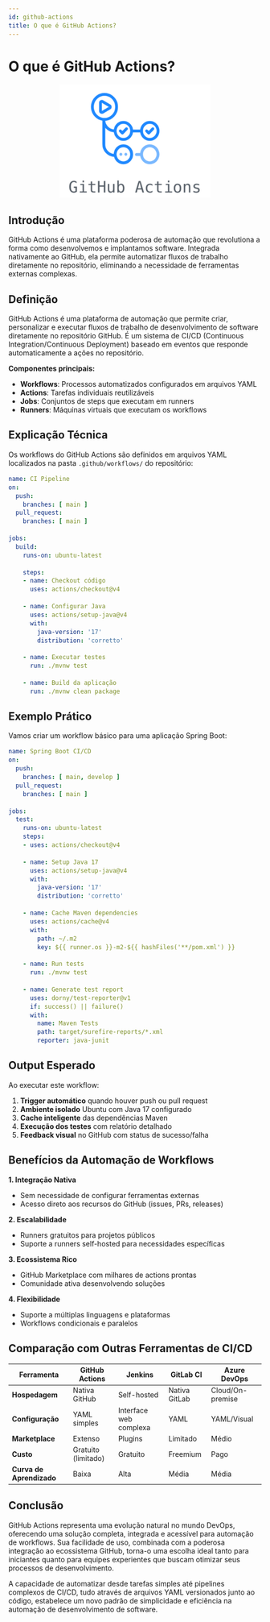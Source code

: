 ```yaml
---
id: github-actions
title: O que é GitHub Actions?
---
```


# O que é GitHub Actions?

<div align="center">
  <img src="/img/github-actions/ga.png" alt="DevOps Logo" width="300"/>
</div>

## Introdução

GitHub Actions é uma plataforma poderosa de automação que revolutiona a forma como desenvolvemos e implantamos software. Integrada nativamente ao GitHub, ela permite automatizar fluxos de trabalho diretamente no repositório, eliminando a necessidade de ferramentas externas complexas.

## Definição

GitHub Actions é uma plataforma de automação que permite criar, personalizar e executar fluxos de trabalho de desenvolvimento de software diretamente no repositório GitHub. É um sistema de CI/CD (Continuous Integration/Continuous Deployment) baseado em eventos que responde automaticamente a ações no repositório.

**Componentes principais:**
- **Workflows**: Processos automatizados configurados em arquivos YAML
- **Actions**: Tarefas individuais reutilizáveis
- **Jobs**: Conjuntos de steps que executam em runners
- **Runners**: Máquinas virtuais que executam os workflows

## Explicação Técnica

Os workflows do GitHub Actions são definidos em arquivos YAML localizados na pasta `.github/workflows/` do repositório:

```yaml
name: CI Pipeline
on:
  push:
    branches: [ main ]
  pull_request:
    branches: [ main ]

jobs:
  build:
    runs-on: ubuntu-latest
    
    steps:
    - name: Checkout código
      uses: actions/checkout@v4
      
    - name: Configurar Java
      uses: actions/setup-java@v4
      with:
        java-version: '17'
        distribution: 'corretto'
        
    - name: Executar testes
      run: ./mvnw test
      
    - name: Build da aplicação
      run: ./mvnw clean package
```

## Exemplo Prático

Vamos criar um workflow básico para uma aplicação Spring Boot:

```yaml
name: Spring Boot CI/CD
on:
  push:
    branches: [ main, develop ]
  pull_request:
    branches: [ main ]

jobs:
  test:
    runs-on: ubuntu-latest
    steps:
    - uses: actions/checkout@v4
    
    - name: Setup Java 17
      uses: actions/setup-java@v4
      with:
        java-version: '17'
        distribution: 'corretto'
        
    - name: Cache Maven dependencies
      uses: actions/cache@v4
      with:
        path: ~/.m2
        key: ${{ runner.os }}-m2-${{ hashFiles('**/pom.xml') }}
        
    - name: Run tests
      run: ./mvnw test
      
    - name: Generate test report
      uses: dorny/test-reporter@v1
      if: success() || failure()
      with:
        name: Maven Tests
        path: target/surefire-reports/*.xml
        reporter: java-junit
```

## Output Esperado

Ao executar este workflow:
1. **Trigger automático** quando houver push ou pull request
2. **Ambiente isolado** Ubuntu com Java 17 configurado
3. **Cache inteligente** das dependências Maven
4. **Execução dos testes** com relatório detalhado
5. **Feedback visual** no GitHub com status de sucesso/falha

## Benefícios da Automação de Workflows

**1. Integração Nativa**
- Sem necessidade de configurar ferramentas externas
- Acesso direto aos recursos do GitHub (issues, PRs, releases)

**2. Escalabilidade**
- Runners gratuitos para projetos públicos
- Suporte a runners self-hosted para necessidades específicas

**3. Ecossistema Rico**
- GitHub Marketplace com milhares de actions prontas
- Comunidade ativa desenvolvendo soluções

**4. Flexibilidade**
- Suporte a múltiplas linguagens e plataformas
- Workflows condicionais e paralelos

## Comparação com Outras Ferramentas de CI/CD

| Ferramenta | GitHub Actions | Jenkins | GitLab CI | Azure DevOps |
|------------|----------------|---------|-----------|--------------|
| **Hospedagem** | Nativa GitHub | Self-hosted | Nativa GitLab | Cloud/On-premise |
| **Configuração** | YAML simples | Interface web complexa | YAML | YAML/Visual |
| **Marketplace** | Extenso | Plugins | Limitado | Médio |
| **Custo** | Gratuito (limitado) | Gratuito | Freemium | Pago |
| **Curva de Aprendizado** | Baixa | Alta | Média | Média |

## Conclusão

GitHub Actions representa uma evolução natural no mundo DevOps, oferecendo uma solução completa, integrada e acessível para automação de workflows. Sua facilidade de uso, combinada com a poderosa integração ao ecossistema GitHub, torna-o uma escolha ideal tanto para iniciantes quanto para equipes experientes que buscam otimizar seus processos de desenvolvimento.

A capacidade de automatizar desde tarefas simples até pipelines complexos de CI/CD, tudo através de arquivos YAML versionados junto ao código, estabelece um novo padrão de simplicidade e eficiência na automação de desenvolvimento de software.